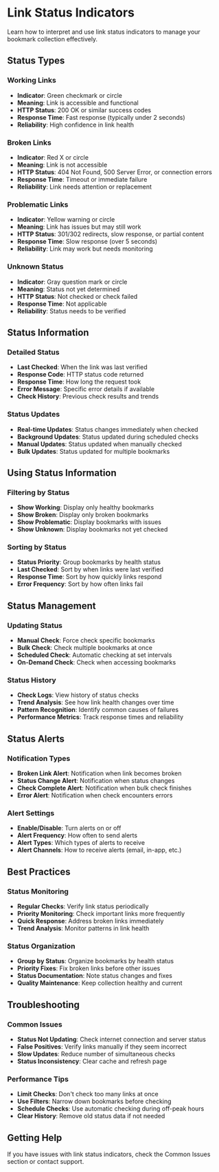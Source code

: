 # Link Status Indicators

Learn how to interpret and use link status indicators to manage your bookmark collection effectively.

## Status Types

### **Working Links**
- **Indicator**: Green checkmark or circle
- **Meaning**: Link is accessible and functional
- **HTTP Status**: 200 OK or similar success codes
- **Response Time**: Fast response (typically under 2 seconds)
- **Reliability**: High confidence in link health

### **Broken Links**
- **Indicator**: Red X or circle
- **Meaning**: Link is not accessible
- **HTTP Status**: 404 Not Found, 500 Server Error, or connection errors
- **Response Time**: Timeout or immediate failure
- **Reliability**: Link needs attention or replacement

### **Problematic Links**
- **Indicator**: Yellow warning or circle
- **Meaning**: Link has issues but may still work
- **HTTP Status**: 301/302 redirects, slow response, or partial content
- **Response Time**: Slow response (over 5 seconds)
- **Reliability**: Link may work but needs monitoring

### **Unknown Status**
- **Indicator**: Gray question mark or circle
- **Meaning**: Status not yet determined
- **HTTP Status**: Not checked or check failed
- **Response Time**: Not applicable
- **Reliability**: Status needs to be verified

## Status Information

### **Detailed Status**
- **Last Checked**: When the link was last verified
- **Response Code**: HTTP status code returned
- **Response Time**: How long the request took
- **Error Message**: Specific error details if available
- **Check History**: Previous check results and trends

### **Status Updates**
- **Real-time Updates**: Status changes immediately when checked
- **Background Updates**: Status updated during scheduled checks
- **Manual Updates**: Status updated when manually checked
- **Bulk Updates**: Status updated for multiple bookmarks

## Using Status Information

### **Filtering by Status**
- **Show Working**: Display only healthy bookmarks
- **Show Broken**: Display only broken bookmarks
- **Show Problematic**: Display bookmarks with issues
- **Show Unknown**: Display bookmarks not yet checked

### **Sorting by Status**
- **Status Priority**: Group bookmarks by health status
- **Last Checked**: Sort by when links were last verified
- **Response Time**: Sort by how quickly links respond
- **Error Frequency**: Sort by how often links fail

## Status Management

### **Updating Status**
- **Manual Check**: Force check specific bookmarks
- **Bulk Check**: Check multiple bookmarks at once
- **Scheduled Check**: Automatic checking at set intervals
- **On-Demand Check**: Check when accessing bookmarks

### **Status History**
- **Check Logs**: View history of status checks
- **Trend Analysis**: See how link health changes over time
- **Pattern Recognition**: Identify common causes of failures
- **Performance Metrics**: Track response times and reliability

## Status Alerts

### **Notification Types**
- **Broken Link Alert**: Notification when link becomes broken
- **Status Change Alert**: Notification when status changes
- **Check Complete Alert**: Notification when bulk check finishes
- **Error Alert**: Notification when check encounters errors

### **Alert Settings**
- **Enable/Disable**: Turn alerts on or off
- **Alert Frequency**: How often to send alerts
- **Alert Types**: Which types of alerts to receive
- **Alert Channels**: How to receive alerts (email, in-app, etc.)

## Best Practices

### **Status Monitoring**
- **Regular Checks**: Verify link status periodically
- **Priority Monitoring**: Check important links more frequently
- **Quick Response**: Address broken links immediately
- **Trend Analysis**: Monitor patterns in link health

### **Status Organization**
- **Group by Status**: Organize bookmarks by health status
- **Priority Fixes**: Fix broken links before other issues
- **Status Documentation**: Note status changes and fixes
- **Quality Maintenance**: Keep collection healthy and current

## Troubleshooting

### **Common Issues**
- **Status Not Updating**: Check internet connection and server status
- **False Positives**: Verify links manually if they seem incorrect
- **Slow Updates**: Reduce number of simultaneous checks
- **Status Inconsistency**: Clear cache and refresh page

### **Performance Tips**
- **Limit Checks**: Don't check too many links at once
- **Use Filters**: Narrow down bookmarks before checking
- **Schedule Checks**: Use automatic checking during off-peak hours
- **Clear History**: Remove old status data if not needed

## Getting Help

If you have issues with link status indicators, check the Common Issues section or contact support.
